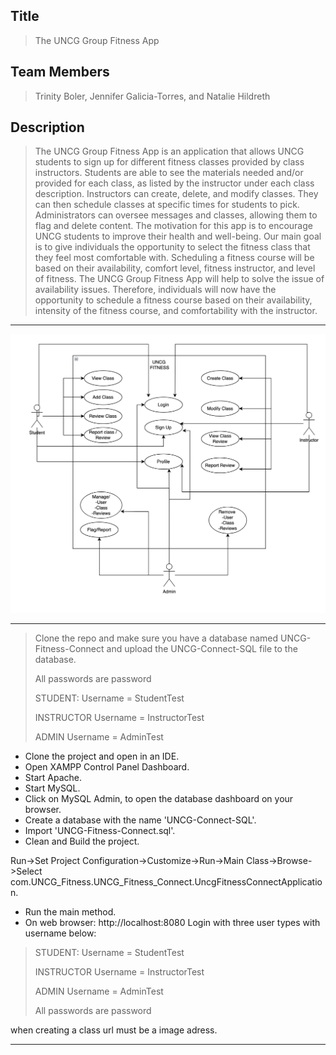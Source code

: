 ## Title

> The UNCG Group Fitness App

## Team Members

> Trinity Boler, Jennifer Galicia-Torres, and Natalie Hildreth


## Description
> The UNCG Group Fitness App is an application that allows UNCG students to sign up for different fitness classes provided by class instructors. 
Students are able to see the materials needed and/or provided for each class, as listed by the instructor under each class description. Instructors can create, delete, and modify classes. They can then schedule classes at specific times for students to pick. Administrators can oversee messages and classes, allowing them to flag and delete content. 
The motivation for this app is to encourage UNCG students to improve their health and well-being. Our main goal is to give individuals the opportunity to select the fitness class that they feel most comfortable with. Scheduling a fitness course will be based on their availability, comfort level, fitness instructor, and level of fitness. 
The UNCG Group Fitness App will help to solve the issue of availability issues. Therefore, individuals will now have the opportunity to schedule a fitness course based on their availability, intensity of the fitness course, and comfortability with the instructor.
﻿
---


![Alt text](FitnessULMFinal.png)

---
> Clone the repo and make sure you have a database named UNCG-Fitness-Connect and upload the UNCG-Connect-SQL file to the database.
> 
> All passwords are password
> 
> STUDENT: Username = StudentTest
> 
> INSTRUCTOR Username = InstructorTest
> 
> ADMIN  Username = AdminTest

- Clone the project and open in an IDE.
- Open XAMPP Control Panel Dashboard.
- Start Apache.
- Start MySQL.
- Click on MySQL Admin, to open the database dashboard on your browser.
- Create a database with the name 'UNCG-Connect-SQL'.
- Import 'UNCG-Fitness-Connect.sql'.
- Clean and Build the project.

Run->Set Project Configuration->Customize->Run->Main Class->Browse->Select com.UNCG_Fitness.UNCG_Fitness_Connect.UncgFitnessConnectApplication.

- Run the main method.
- On web browser: http://localhost:8080
Login with three user types with username below:

> STUDENT: Username = StudentTest
> 
> INSTRUCTOR Username = InstructorTest
> 
> ADMIN  Username = AdminTest
> 
> All passwords are password
> 

when creating a class url must be a image adress.



---



